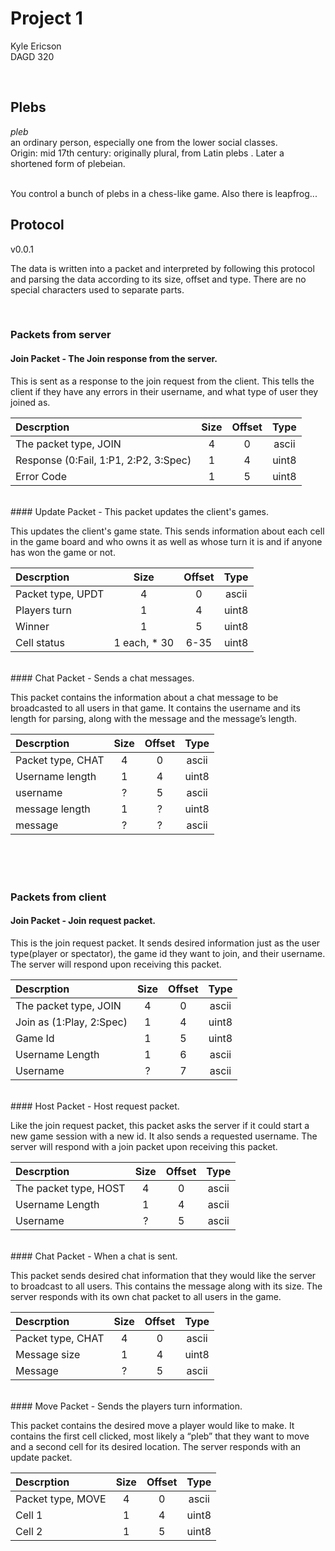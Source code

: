 # Project 1
Kyle Ericson  
DAGD 320

<br>

## Plebs
_pleb_  
an ordinary person, especially one from the lower social classes.  
Origin: mid 17th century: originally plural, from Latin plebs . Later a shortened form of plebeian.

<br>
You control a bunch of plebs in a chess-like game. Also there is leapfrog...

<br>

## Protocol
v0.0.1  


The data is written into a packet and interpreted by following this protocol and parsing the data according to its size, offset and type. There are no special characters used to separate parts.

<br>

### Packets from server


#### Join Packet - The Join response from the server.  

This is sent as a response to the join request from the client. This tells the client if they have any
errors in their username, and what type of user they joined as.  

| Descrption | Size | Offset | Type |
|:---|:---:|:---:|:---:|
|The packet type, JOIN|4|0|ascii|
|Response (0:Fail, 1:P1, 2:P2, 3:Spec)|1|4|uint8|
|Error Code|1|5|uint8|


<br>
#### Update Packet - This packet updates the client's games.  

This updates the client's game state. This sends information about each cell in the game board
and who owns it as well as whose turn it is and if anyone has won the game or not.  


| Descrption | Size | Offset | Type |
|:---|:---:|:---:|:---:|
|Packet type, UPDT|4|0|ascii|
|Players turn|1|4|uint8|
|Winner|1|5|uint8|
|Cell status|1 each, * 30|6-35|uint8|

<br>
#### Chat Packet - Sends a chat messages.  

This packet contains the information about a chat message to be broadcasted to all users in that
game. It contains the username and its length for parsing, along with the message and the
message’s length.  

| Descrption | Size | Offset | Type |
|:---|:---:|:---:|:---:|
|Packet type, CHAT|4|0|ascii|
|Username length|1|4|uint8|
|username|?|5|ascii|
|message length|1|?|uint8|
|message|?|?|ascii|

<br>
<br>
<br>

### Packets from client

#### Join Packet - Join request packet.  

This is the join request packet. It sends desired information just as the user type(player or
spectator), the game id they want to join, and their username. The server will respond upon
receiving this packet.  

| Descrption | Size | Offset | Type |
|:---|:---:|:---:|:---:|
|The packet type, JOIN|4|0|ascii|
|Join as (1:Play, 2:Spec)|1|4|uint8|
|Game Id|1|5|uint8|
|Username Length|1|6|ascii|
|Username|?|7|ascii|

<br>
#### Host Packet - Host request packet.  

Like the join request packet, this packet asks the server if it could start a new game session with
a new id. It also sends a requested username. The server will respond with a join packet upon
receiving this packet.  

| Descrption | Size | Offset | Type |
|:---|:---:|:---:|:---:|
|The packet type, HOST|4|0|ascii|
|Username Length|1|4|ascii|
|Username|?|5|ascii|

<br>
#### Chat Packet - When a chat is sent.  

This packet sends desired chat information that they would like the server to broadcast to all
users. This contains the message along with its size. The server responds with its own chat
packet to all users in the game.  


| Descrption | Size | Offset | Type |
|:---|:---:|:---:|:---:|
|Packet type, CHAT|4|0|ascii|
|Message size|1|4|uint8|
|Message|?|5|ascii|

<br>
#### Move Packet - Sends the players turn information.  

This packet contains the desired move a player would like to make. It contains the first cell
clicked, most likely a “pleb” that they want to move and a second cell for its desired location.
The server responds with an update packet.  


| Descrption | Size | Offset | Type |
|:---|:---:|:---:|:---:|
|Packet type, MOVE|4|0|ascii|
|Cell 1|1|4|uint8|
|Cell 2|1|5|uint8|
